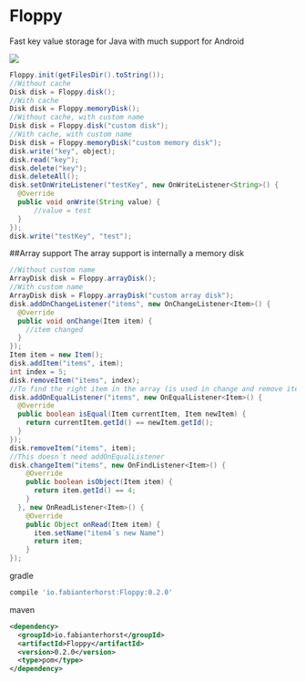 # Floppy
Fast key value storage for Java with much support for Android

<a href="http://www.methodscount.com/?lib=io.fabianterhorst%3AFloppy%3A0.0.8"><img src="https://img.shields.io/badge/Methods and size-core: 80 | deps: 2229 | 7 KB-e91e63.svg"/></a>


```java
Floppy.init(getFilesDir().toString());
//Without cache
Disk disk = Floppy.disk();
//With cache
Disk disk = Floppy.memoryDisk();
//Without cache, with custom name
Disk disk = Floppy.disk("custom disk");
//With cache, with custom name
Disk disk = Floppy.memoryDisk("custom memory disk");
disk.write("key", object);
disk.read("key");
disk.delete("key");
disk.deleteAll();
disk.setOnWriteListener("testKey", new OnWriteListener<String>() {
  @Override
  public void onWrite(String value) {
      //value = test
  }
});
disk.write("testKey", "test");
```
##Array support
The array support is internally a memory disk
```java
//Without custom name
ArrayDisk disk = Floppy.arrayDisk();
//With custom name
ArrayDisk disk = Floppy.arrayDisk("custom array disk");
disk.addOnChangeListener("items", new OnChangeListener<Item>() {
  @Override
  public void onChange(Item item) {
    //item changed
  }
});
Item item = new Item();
disk.addItem("items", item);
int index = 5;
disk.removeItem("items", index);
//To find the right item in the array (is used in change and remove item)
disk.addOnEqualListener("items", new OnEqualListener<Item>() {
  @Override
  public boolean isEqual(Item currentItem, Item newItem) {
    return currentItem.getId() == newItem.getId();
  }
});
disk.removeItem("items", item);
//This doesn´t need addOnEqualListener
disk.changeItem("items", new OnFindListener<Item>() {
    @Override
    public boolean isObject(Item item) {
      return item.getId() == 4;
    }
  }, new OnReadListener<Item>() {
    @Override
    public Object onRead(Item item) {
      item.setName("item4´s new Name")
      return item;
    }
});
```

gradle
```groovy
compile 'io.fabianterhorst:Floppy:0.2.0'
```

maven
```xml
<dependency>
  <groupId>io.fabianterhorst</groupId>
  <artifactId>Floppy</artifactId>
  <version>0.2.0</version>
  <type>pom</type>
</dependency>
```
